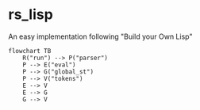 # rs_lisp

An easy implementation following "Build your Own Lisp"

```mermaid
flowchart TB
    R("run") --> P("parser")
    P --> E("eval")
    P --> G("global_st")
    P --> V("tokens")
    E --> V
    E --> G
    G --> V
```

